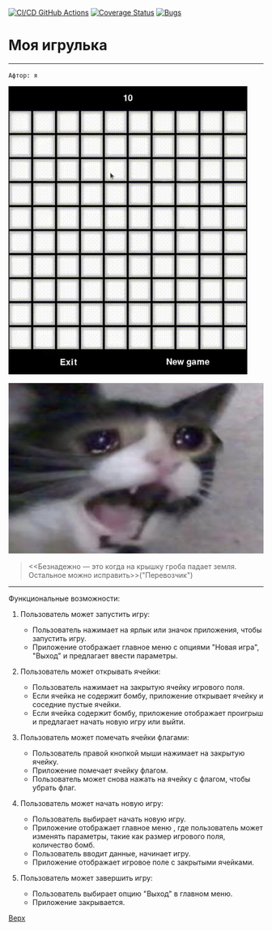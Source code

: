 [![CI/CD GitHub Actions](https://github.com/kozlova22107/orpopro/actions/workflows/main.yml/badge.svg)](https://github.com/kozlova22107/orpopro/actions/workflows/main.yml)
[![Coverage Status](https://coveralls.io/repos/github/kozlova22107/orpopro/badge.svg?branch=main)](https://coveralls.io/github/kozlova22107/orpopro?branch=main)
[![Bugs](https://sonarcloud.io/api/project_badges/measure?project=kozlova22107_orpopro&metric=bugs)](https://sonarcloud.io/summary/new_code?id=kozlova22107_orpopro)



<a id="anchor"></a>
---
# Моя игрулька
___
```
Афтор: я
```
![video](./video.gif)

![памагити](1637904822_65-koshka-top-p-plachushchego-kota-79.jpg)
> <<Безнадежно — это когда на крышку гроба падает земля. Остальное можно исправить>>("Перевозчик")


---

Функциональные возможности:

1. Пользователь может запустить игру:
   - Пользователь нажимает на ярлык или значок приложения, чтобы запустить игру.
   - Приложение отображает главное меню с опциями "Новая игра",  "Выход" и предлагает ввести параметры.


2. Пользователь может открывать ячейки:
   - Пользователь нажимает на закрытую ячейку игрового поля.
   - Если ячейка не содержит бомбу, приложение открывает ячейку и соседние пустые ячейки.
   - Если ячейка содержит бомбу, приложение отображает проигрыш и предлагает начать новую игру или выйти.

3. Пользователь может помечать ячейки флагами:
   - Пользователь правой кнопкой мыши нажимает на закрытую ячейку.
   - Приложение помечает ячейку флагом.
   - Пользователь может снова нажать на ячейку с флагом, чтобы убрать флаг.

4. Пользователь может начать новую игру:
   - Пользователь выбирает начать новую игру.
   - Приложение отображает главное меню , где пользователь может изменять параметры, такие как размер игрового поля, количество бомб.
   - Пользователь вводит данные, начинает игру.
   - Приложение отображает игровое поле с закрытыми ячейками.

5. Пользователь может завершить игру:
   - Пользователь выбирает опцию "Выход" в главном меню.
   - Приложение закрывается.



[Верх](#anchor)

